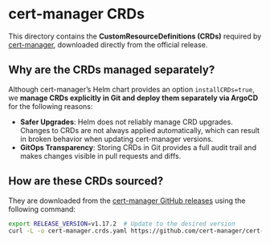 # cert-manager CRDs

This directory contains the **CustomResourceDefinitions (CRDs)** required by [cert-manager](https://cert-manager.io/), downloaded directly from the official release.

## Why are the CRDs managed separately?

Although cert-manager’s Helm chart provides an option `installCRDs=true`, we **manage CRDs explicitly in Git and deploy them separately via ArgoCD** for the following reasons:

- **Safer Upgrades**: Helm does not reliably manage CRD upgrades. Changes to CRDs are not always applied automatically, which can result in broken behavior when updating cert-manager versions.
- **GitOps Transparency**: Storing CRDs in Git provides a full audit trail and makes changes visible in pull requests and diffs.


## How are these CRDs sourced?

They are downloaded from the [cert-manager GitHub releases](https://github.com/cert-manager/cert-manager/releases) using the following command:

```bash
export RELEASE_VERSION=v1.17.2  # Update to the desired version
curl -L -o cert-manager.crds.yaml https://github.com/cert-manager/cert-manager/releases/download/${RELEASE_VERSION}/cert-manager.crds.yaml
